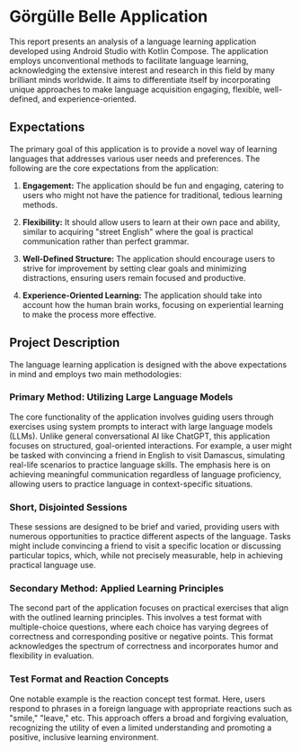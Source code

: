 # Görgülle Belle Application

This report presents an analysis of a language learning application developed using Android Studio with Kotlin Compose. The application employs unconventional methods to facilitate language learning, acknowledging the extensive interest and research in this field by many brilliant minds worldwide. It aims to differentiate itself by incorporating unique approaches to make language acquisition engaging, flexible, well-defined, and experience-oriented.

## Expectations

The primary goal of this application is to provide a novel way of learning languages that addresses various user needs and preferences. The following are the core expectations from the application:

1. **Engagement:** The application should be fun and engaging, catering to users who might not have the patience for traditional, tedious learning methods.

2. **Flexibility:** It should allow users to learn at their own pace and ability, similar to acquiring "street English" where the goal is practical communication rather than perfect grammar.

3. **Well-Defined Structure:** The application should encourage users to strive for improvement by setting clear goals and minimizing distractions, ensuring users remain focused and productive.

4. **Experience-Oriented Learning:** The application should take into account how the human brain works, focusing on experiential learning to make the process more effective.

## Project Description

The language learning application is designed with the above expectations in mind and employs two main methodologies:

### Primary Method: Utilizing Large Language Models

The core functionality of the application involves guiding users through exercises using system prompts to interact with large language models (LLMs). Unlike general conversational AI like ChatGPT, this application focuses on structured, goal-oriented interactions. For example, a user might be tasked with convincing a friend in English to visit Damascus, simulating real-life scenarios to practice language skills. The emphasis here is on achieving meaningful communication regardless of language proficiency, allowing users to practice language in context-specific situations.

### Short, Disjointed Sessions

These sessions are designed to be brief and varied, providing users with numerous opportunities to practice different aspects of the language. Tasks might include convincing a friend to visit a specific location or discussing particular topics, which, while not precisely measurable, help in achieving practical language use.

### Secondary Method: Applied Learning Principles

The second part of the application focuses on practical exercises that align with the outlined learning principles. This involves a test format with multiple-choice questions, where each choice has varying degrees of correctness and corresponding positive or negative points. This format acknowledges the spectrum of correctness and incorporates humor and flexibility in evaluation.

### Test Format and Reaction Concepts

One notable example is the reaction concept test format. Here, users respond to phrases in a foreign language with appropriate reactions such as "smile," "leave," etc. This approach offers a broad and forgiving evaluation, recognizing the utility of even a limited understanding and promoting a positive, inclusive learning environment.
